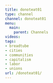 ```yaml
---
title: donoteat01
type: channel
channel: donoteat01
menu:
  main:
    parent: Channels
videos:
tags:
- breadtube
- cities
- communities
- capitalism
- labor
- unions
url: /donoteat01/
---
```

